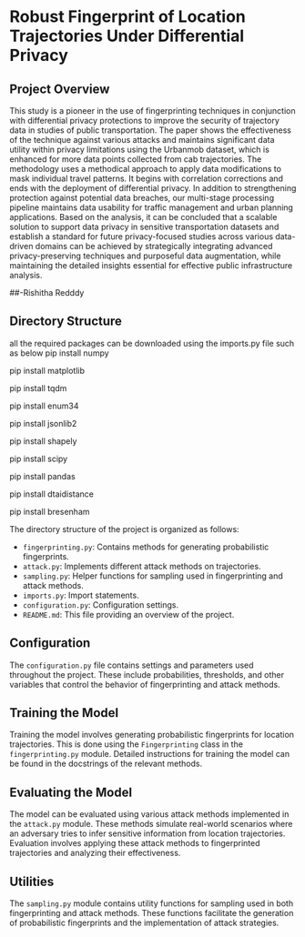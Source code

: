 # Robust Fingerprint of Location Trajectories Under Differential Privacy #

## Project Overview

This study is a pioneer in the use of fingerprinting techniques in conjunction with differential privacy protections to improve the security of trajectory data in studies of public transportation. The paper shows the effectiveness of the technique against various attacks and maintains significant data utility within privacy limitations using the Urbanmob dataset, which is enhanced for more data points collected from cab trajectories. The methodology uses a methodical approach to apply data modifications to mask individual travel patterns. It begins with correlation corrections and ends with the deployment of differential privacy. In addition to strengthening protection against potential data breaches, our multi-stage processing pipeline maintains data usability for traffic management and urban planning applications. Based on the analysis, it can be concluded that a scalable solution to support data privacy in sensitive transportation datasets and establish a standard for future privacy-focused studies across various data-driven domains can be achieved by strategically integrating advanced privacy-preserving techniques and purposeful data augmentation, while maintaining the detailed insights essential for effective public infrastructure analysis.

##-Rishitha Redddy
## Directory Structure


all the required packages can be downloaded using the imports.py file such as below
pip install numpy

pip install matplotlib

pip install tqdm

pip install enum34

pip install jsonlib2

pip install shapely

pip install scipy

pip install pandas

pip install dtaidistance

pip install bresenham

The directory structure of the project is organized as follows:

- `fingerprinting.py`: Contains methods for generating probabilistic fingerprints.
- `attack.py`: Implements different attack methods on trajectories.
- `sampling.py`: Helper functions for sampling used in fingerprinting and attack methods.
- `imports.py`: Import statements.
- `configuration.py`: Configuration settings.
- `README.md`: This file providing an overview of the project.
  


## Configuration

The `configuration.py` file contains settings and parameters used throughout the project. These include probabilities, thresholds, and other variables that control the behavior of fingerprinting and attack methods.

## Training the Model

Training the model involves generating probabilistic fingerprints for location trajectories. This is done using the `Fingerprinting` class in the `fingerprinting.py` module. Detailed instructions for training the model can be found in the docstrings of the relevant methods.

## Evaluating the Model

The model can be evaluated using various attack methods implemented in the `attack.py` module. These methods simulate real-world scenarios where an adversary tries to infer sensitive information from location trajectories. Evaluation involves applying these attack methods to fingerprinted trajectories and analyzing their effectiveness.

## Utilities

The `sampling.py` module contains utility functions for sampling used in both fingerprinting and attack methods. These functions facilitate the generation of probabilistic fingerprints and the implementation of attack strategies.


